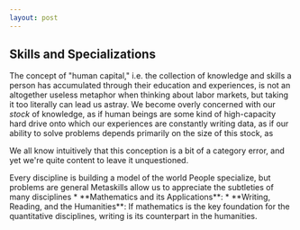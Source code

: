 ```yaml
---
layout: post
---
```

## Skills and Specializations

The concept of "human capital," i.e. the collection of knowledge and skills a person has accumulated through their education and experiences, is not an altogether useless metaphor when thinking about labor markets, but taking it too literally can lead us astray.  We become overly concerned with our *stock* of knowledge, as if human beings are some kind of high-capacity hard drive onto which our experiences are constantly writing data, as if our ability to solve problems depends primarily on the size of this stock, as

We all know intuitively that this conception is a bit of a category error, and yet we're quite content to leave it unquestioned.

<!--- Why do we go to school? The engineers and the premeds will probably answer that they are acquiring skills and learning ideas that will be useful to them later in their career.  Perhaps the liberal arts folks will say something cliche about learning how to learn or learning how to think, or maybe they're just sticking it to their parents.  And of course the economics majors will answer that on one hand they are investing in the growth of their stock of human capital and that on the other they are pursuing a degree that will serve as a signaling mechanism to employers.... ---!> 

Every discipline is building a model of the world

People specialize, but problems are general

Metaskills allow us to appreciate the subtleties of many disciplines

* **Mathematics and its Applications**:

* **Writing, Reading, and the Humanities**: If mathematics is the key foundation for the quantitative disciplines, writing is its counterpart in the humanities.  
